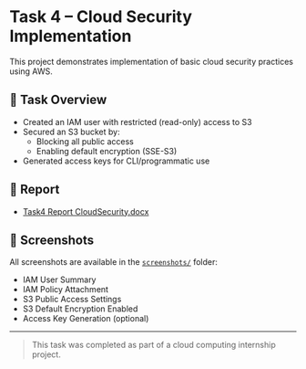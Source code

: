 # Task 4 – Cloud Security Implementation

This project demonstrates implementation of basic cloud security practices using AWS.

## 🔐 Task Overview
- Created an IAM user with restricted (read-only) access to S3
- Secured an S3 bucket by:
  - Blocking all public access
  - Enabling default encryption (SSE-S3)
- Generated access keys for CLI/programmatic use

## 📄 Report
- [Task4 Report CloudSecurity.docx](./Task4%20Report%20CloudSecurity.docx)

## 📸 Screenshots
All screenshots are available in the [`screenshots/`](./screenshots) folder:
- IAM User Summary
- IAM Policy Attachment
- S3 Public Access Settings
- S3 Default Encryption Enabled
- Access Key Generation (optional)

---

> This task was completed as part of a cloud computing internship project.
